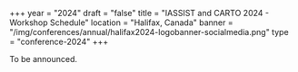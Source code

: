 +++
year = "2024"
draft = "false"
title = "IASSIST and CARTO 2024 - Workshop Schedule"
location = "Halifax, Canada"
banner = "/img/conferences/annual/halifax2024-logobanner-socialmedia.png"
type = "conference-2024"
+++

To be announced.